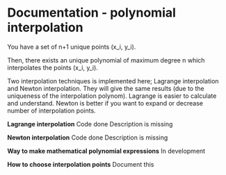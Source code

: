 # Documentation - polynomial interpolation

You have a set of n+1 unique points (x_i, y_i).

Then, there exists an unique polynomial of maximum degree n which interpolates the points (x_i, y_i).

Two interpolation techniques is implemented here; Lagrange interpolation and Newton interpolation. They will give the same results (due to the uniqueness of the interpolation polynom). Lagrange is easier to calculate and understand. Newton is better if you want to expand or decrease number of interpolation points.

**Lagrange interpolation**
Code done
Description is missing

**Newton interpolation**
Code done
Description is missing

**Way to make mathematical polynomial expressions**
In development

**How to choose interpolation points**
Document this



